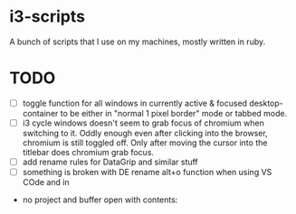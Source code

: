 # i3-scripts
A bunch of scripts that I use on my machines, mostly written in ruby.

# TODO
 - [ ] toggle function for all windows in currently active & focused desktop-
       container to be either in "normal 1 pixel border" mode or tabbed mode.
 - [ ] i3 cycle windows doesn't seem to grab focus of chromium when switching
       to it. Oddly enough even after clicking into the browser, chromium is
       still toggled off. Only after moving the cursor into the titlebar
       does chromium grab focus.
 - [ ] add rename rules for DataGrip and similar stuff
 - [ ] something is broken with DE rename alt+o function when using VS COde and in
 - no project and buffer open with contents:

